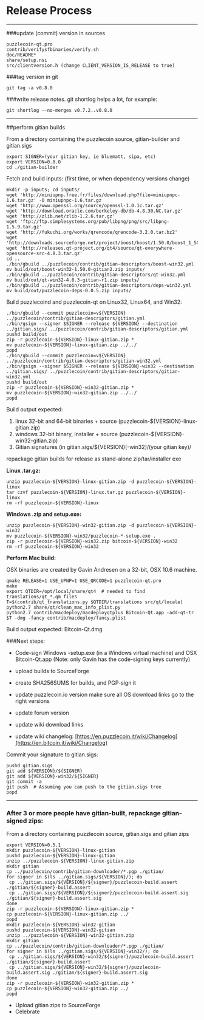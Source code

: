 Release Process
====================

* * *

###update (commit) version in sources


	puzzlecoin-qt.pro
	contrib/verifysfbinaries/verify.sh
	doc/README*
	share/setup.nsi
	src/clientversion.h (change CLIENT_VERSION_IS_RELEASE to true)

###tag version in git

	git tag -a v0.8.0

###write release notes. git shortlog helps a lot, for example:

	git shortlog --no-merges v0.7.2..v0.8.0

* * *

##perform gitian builds

 From a directory containing the puzzlecoin source, gitian-builder and gitian.sigs
  
	export SIGNER=(your gitian key, ie bluematt, sipa, etc)
	export VERSION=0.8.0
	cd ./gitian-builder

 Fetch and build inputs: (first time, or when dependency versions change)

	mkdir -p inputs; cd inputs/
	wget 'http://miniupnp.free.fr/files/download.php?file=miniupnpc-1.6.tar.gz' -O miniupnpc-1.6.tar.gz
	wget 'http://www.openssl.org/source/openssl-1.0.1c.tar.gz'
	wget 'http://download.oracle.com/berkeley-db/db-4.8.30.NC.tar.gz'
	wget 'http://zlib.net/zlib-1.2.6.tar.gz'
	wget 'ftp://ftp.simplesystems.org/pub/libpng/png/src/libpng-1.5.9.tar.gz'
	wget 'http://fukuchi.org/works/qrencode/qrencode-3.2.0.tar.bz2'
	wget 'http://downloads.sourceforge.net/project/boost/boost/1.50.0/boost_1_50_0.tar.bz2'
	wget 'http://releases.qt-project.org/qt4/source/qt-everywhere-opensource-src-4.8.3.tar.gz'
	cd ..
	./bin/gbuild ../puzzlecoin/contrib/gitian-descriptors/boost-win32.yml
	mv build/out/boost-win32-1.50.0-gitian2.zip inputs/
	./bin/gbuild ../puzzlecoin/contrib/gitian-descriptors/qt-win32.yml
	mv build/out/qt-win32-4.8.3-gitian-r1.zip inputs/
	./bin/gbuild ../puzzlecoin/contrib/gitian-descriptors/deps-win32.yml
	mv build/out/puzzlecoin-deps-0.0.5.zip inputs/

 Build puzzlecoind and puzzlecoin-qt on Linux32, Linux64, and Win32:
  
	./bin/gbuild --commit puzzlecoin=v${VERSION} ../puzzlecoin/contrib/gitian-descriptors/gitian.yml
	./bin/gsign --signer $SIGNER --release ${VERSION} --destination ../gitian.sigs/ ../puzzlecoin/contrib/gitian-descriptors/gitian.yml
	pushd build/out
	zip -r puzzlecoin-${VERSION}-linux-gitian.zip *
	mv puzzlecoin-${VERSION}-linux-gitian.zip ../../
	popd
	./bin/gbuild --commit puzzlecoin=v${VERSION} ../puzzlecoin/contrib/gitian-descriptors/gitian-win32.yml
	./bin/gsign --signer $SIGNER --release ${VERSION}-win32 --destination ../gitian.sigs/ ../puzzlecoin/contrib/gitian-descriptors/gitian-win32.yml
	pushd build/out
	zip -r puzzlecoin-${VERSION}-win32-gitian.zip *
	mv puzzlecoin-${VERSION}-win32-gitian.zip ../../
	popd

  Build output expected:

  1. linux 32-bit and 64-bit binaries + source (puzzlecoin-${VERSION}-linux-gitian.zip)
  2. windows 32-bit binary, installer + source (puzzlecoin-${VERSION}-win32-gitian.zip)
  3. Gitian signatures (in gitian.sigs/${VERSION}[-win32]/(your gitian key)/

repackage gitian builds for release as stand-alone zip/tar/installer exe

**Linux .tar.gz:**

	unzip puzzlecoin-${VERSION}-linux-gitian.zip -d puzzlecoin-${VERSION}-linux
	tar czvf puzzlecoin-${VERSION}-linux.tar.gz puzzlecoin-${VERSION}-linux
	rm -rf puzzlecoin-${VERSION}-linux

**Windows .zip and setup.exe:**

	unzip puzzlecoin-${VERSION}-win32-gitian.zip -d puzzlecoin-${VERSION}-win32
	mv puzzlecoin-${VERSION}-win32/puzzlecoin-*-setup.exe .
	zip -r puzzlecoin-${VERSION}-win32.zip bitcoin-${VERSION}-win32
	rm -rf puzzlecoin-${VERSION}-win32

**Perform Mac build:**

  OSX binaries are created by Gavin Andresen on a 32-bit, OSX 10.6 machine.

	qmake RELEASE=1 USE_UPNP=1 USE_QRCODE=1 puzzlecoin-qt.pro
	make
	export QTDIR=/opt/local/share/qt4  # needed to find translations/qt_*.qm files
	T=$(contrib/qt_translations.py $QTDIR/translations src/qt/locale)
	python2.7 share/qt/clean_mac_info_plist.py
	python2.7 contrib/macdeploy/macdeployqtplus Bitcoin-Qt.app -add-qt-tr $T -dmg -fancy contrib/macdeploy/fancy.plist

 Build output expected: Bitcoin-Qt.dmg

###Next steps:

* Code-sign Windows -setup.exe (in a Windows virtual machine) and
  OSX Bitcoin-Qt.app (Note: only Gavin has the code-signing keys currently)

* upload builds to SourceForge

* create SHA256SUMS for builds, and PGP-sign it

* update puzzlecoin.io version
  make sure all OS download links go to the right versions

* update forum version

* update wiki download links

* update wiki changelog: [https://en.puzzlecoin.it/wiki/Changelog](https://en.bitcoin.it/wiki/Changelog)

Commit your signature to gitian.sigs:

	pushd gitian.sigs
	git add ${VERSION}/${SIGNER}
	git add ${VERSION}-win32/${SIGNER}
	git commit -a
	git push  # Assuming you can push to the gitian.sigs tree
	popd

-------------------------------------------------------------------------

### After 3 or more people have gitian-built, repackage gitian-signed zips:

From a directory containing puzzlecoin source, gitian.sigs and gitian zips

	export VERSION=0.5.1
	mkdir puzzlecoin-${VERSION}-linux-gitian
	pushd puzzlecoin-${VERSION}-linux-gitian
	unzip ../puzzlecoin-${VERSION}-linux-gitian.zip
	mkdir gitian
	cp ../puzzlecoin/contrib/gitian-downloader/*.pgp ./gitian/
	for signer in $(ls ../gitian.sigs/${VERSION}/); do
	 cp ../gitian.sigs/${VERSION}/${signer}/puzzlecoin-build.assert ./gitian/${signer}-build.assert
	 cp ../gitian.sigs/${VERSION}/${signer}/puzzlecoin-build.assert.sig ./gitian/${signer}-build.assert.sig
	done
	zip -r puzzlecoin-${VERSION}-linux-gitian.zip *
	cp puzzlecoin-${VERSION}-linux-gitian.zip ../
	popd
	mkdir puzzlecoin-${VERSION}-win32-gitian
	pushd puzzlecoin-${VERSION}-win32-gitian
	unzip ../puzzlecoin-${VERSION}-win32-gitian.zip
	mkdir gitian
	cp ../puzzlecoin/contrib/gitian-downloader/*.pgp ./gitian/
	for signer in $(ls ../gitian.sigs/${VERSION}-win32/); do
	 cp ../gitian.sigs/${VERSION}-win32/${signer}/puzzlecoin-build.assert ./gitian/${signer}-build.assert
	 cp ../gitian.sigs/${VERSION}-win32/${signer}/puzzlecoin-build.assert.sig ./gitian/${signer}-build.assert.sig
	done
	zip -r puzzlecoin-${VERSION}-win32-gitian.zip *
	cp puzzlecoin-${VERSION}-win32-gitian.zip ../
	popd

- Upload gitian zips to SourceForge
- Celebrate 
